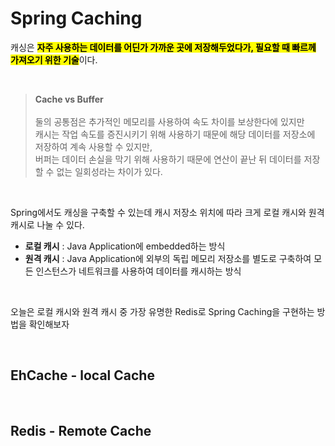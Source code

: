 # Spring Caching

캐싱은 <mark>**자주 사용하는 데이터를 어딘가 가까운 곳에 저장해두었다가, 필요할 때 빠르께 가져오기 위한 기술**</mark>이다. 

</br>

> **Cache vs Buffer**</br></br>
> 둘의 공통점은 추가적인 메모리를 사용하여 속도 차이를 보상한다에 있지만 </br>
> 캐시는 작업 속도를 증진시키기 위해 사용하기 때문에 해당 데이터를 저장소에 저장하여 계속 사용할 수 있지만, </br>
> 버퍼는 데이터 손실을 막기 위해 사용하기 때문에 연산이 끝난 뒤 데이터를 저장할 수 없는 일회성라는 차이가 있다.

</br>

Spring에서도 캐싱을 구축할 수 있는데 캐시 저장소 위치에 따라 크게 로컬 캐시와 원격 캐시로 나눌 수 있다.

* **로컬 캐시** : Java Application에 embedded하는 방식
* **원격 캐시** : Java Application에 외부의 독립 메모리 저장소를 별도로 구축하여 모든 인스턴스가 네트워크를 사용하여 데이터를 캐시하는 방식

</br>

오늘은 로컬 캐시와 원격 캐시 중 가장 유명한 Redis로 Spring Caching을 구현하는 방법을 확인해보자

</br>

## EhCache - local Cache


</br>

## Redis - Remote Cache 


</br>
